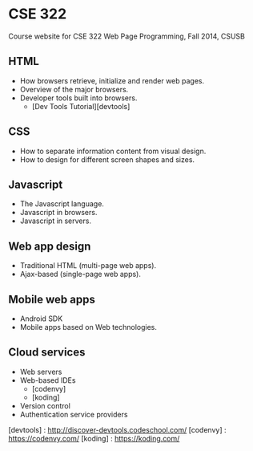# CSE 322

Course website for CSE 322 Web Page Programming, Fall 2014, CSUSB

## HTML

- How browsers retrieve, initialize and render web pages.
- Overview of the major browsers.
- Developer tools built into browsers.
    - [Dev Tools Tutorial][devtools]

## CSS

- How to separate information content from visual design.
- How to design for different screen shapes and sizes.

## Javascript

- The Javascript language.
- Javascript in browsers.
- Javascript in servers.

## Web app design

- Traditional HTML (multi-page web apps).
- Ajax-based (single-page web apps).

## Mobile web apps

- Android SDK
- Mobile apps based on Web technologies.

## Cloud services
- Web servers
- Web-based IDEs
    - [codenvy]
    - [koding]
- Version control
- Authentication service providers


[devtools] : http://discover-devtools.codeschool.com/
[codenvy]  : https://codenvy.com/
[koding]   : https://koding.com/


